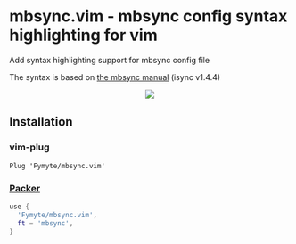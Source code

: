 # mbsync.vim - mbsync config syntax highlighting for vim

Add syntax highlighting support for mbsync config file

The syntax is based on [the mbsync manual](https://isync.sourceforge.io/mbsync.html) (isync v1.4.4)

<center>
<img src="https://user-images.githubusercontent.com/34305318/195992431-ae0ff041-40ba-412a-aaa5-e0de454ca884.png">
</center>


## Installation

### vim-plug
```vim
Plug 'Fymyte/mbsync.vim'
```

### [Packer](https://github.com/wbthomason/packer.nvim)
```lua
use {
  'Fymyte/mbsync.vim',
  ft = 'mbsync',
}
```
